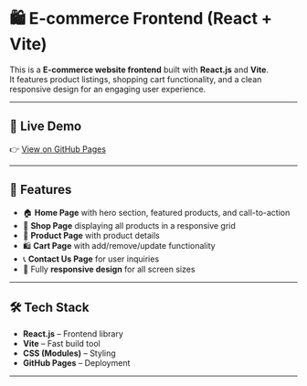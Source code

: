 # 🛍️ E-commerce Frontend (React + Vite)

This is a **E-commerce website frontend** built with **React.js** and **Vite**.  
It features product listings, shopping cart functionality, and a clean responsive design for an engaging user experience.

---

## 🚀 Live Demo  
👉 [View on GitHub Pages](https://ehtashamulhaq177.github.io/ecommerce-site/)

---

## 📌 Features
- 🏠 **Home Page** with hero section, featured products, and call-to-action  
- 🛒 **Shop Page** displaying all products in a responsive grid  
- 📄 **Product Page** with product details  
- 🛍️ **Cart Page** with add/remove/update functionality  
- 📞 **Contact Us Page** for user inquiries  
- 📱 Fully **responsive design** for all screen sizes  

---

## 🛠️ Tech Stack
- **React.js** – Frontend library  
- **Vite** – Fast build tool  
- **CSS (Modules)** – Styling  
- **GitHub Pages** – Deployment  

---

